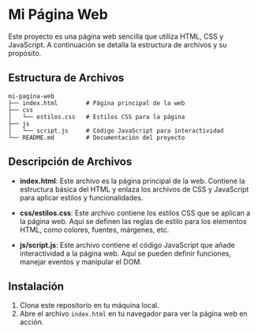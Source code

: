 # Mi Página Web

Este proyecto es una página web sencilla que utiliza HTML, CSS y JavaScript. A continuación se detalla la estructura de archivos y su propósito.

## Estructura de Archivos

```
mi-pagina-web
├── index.html        # Página principal de la web
├── css
│   └── estilos.css   # Estilos CSS para la página
├── js
│   └── script.js     # Código JavaScript para interactividad
└── README.md         # Documentación del proyecto
```

## Descripción de Archivos

- **index.html**: Este archivo es la página principal de la web. Contiene la estructura básica del HTML y enlaza los archivos de CSS y JavaScript para aplicar estilos y funcionalidades.

- **css/estilos.css**: Este archivo contiene los estilos CSS que se aplican a la página web. Aquí se definen las reglas de estilo para los elementos HTML, como colores, fuentes, márgenes, etc.

- **js/script.js**: Este archivo contiene el código JavaScript que añade interactividad a la página web. Aquí se pueden definir funciones, manejar eventos y manipular el DOM.

## Instalación

1. Clona este repositorio en tu máquina local.
2. Abre el archivo `index.html` en tu navegador para ver la página web en acción.